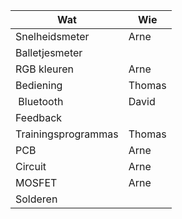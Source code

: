 ﻿| Wat                 | Wie    |
| ------------------- | ------ |
| Snelheidsmeter      | Arne   |
| Balletjesmeter      |        |
| RGB kleuren         | Arne   |
| Bediening           | Thomas |
| Bluetooth           | David  |
| Feedback            |        |
| Trainingsprogrammas | Thomas |
| PCB                 | Arne   |
| Circuit             | Arne   |
| MOSFET              | Arne   |
| Solderen            |        |
